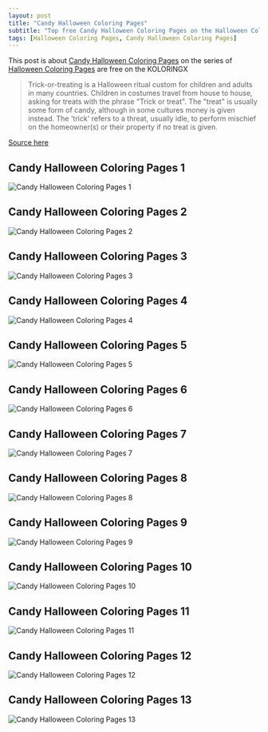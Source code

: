 ```yaml
---
layout: post
title: "Candy Halloween Coloring Pages"
subtitle: "Top free Candy Halloween Coloring Pages on the Halloween Coloring Pages at Koloringx.xyz "
tags: [Halloween Coloring Pages, Candy Halloween Coloring Pages]
---
```

This post is about [Candy Halloween Coloring Pages](http://koloringx.xyz/blog/Candy-Halloween-Coloring-Pages) on the series of [Halloween Coloring Pages](http://koloringx.xyz) are free on the KOLORINGX
> Trick-or-treating is a Halloween ritual custom for children and adults in many countries. Children in costumes travel from house to house, asking for treats with the phrase "Trick or treat". The "treat" is usually some form of candy, although in some cultures money is given instead. The 'trick' refers to a threat, usually idle, to perform mischief on the homeowner(s) or their property if no treat is given.

[Source here](https://en.wikipedia.org/wiki/Trick-or-treating)
## Candy Halloween Coloring Pages 1
![Candy Halloween Coloring Pages 1](http://koloringx.xyz/Halloween-Coloring-Pages/Candy-Halloween-Coloring-Pages%20(1).png)

<script async src="https://pagead2.googlesyndication.com/pagead/js/adsbygoogle.js"></script> <!-- Koloringx --> 
 <ins class="adsbygoogle"  
   style="display:block"   
  data-ad-client="ca-pub-6753140515841889"   
  data-ad-slot="2585677186"  
   data-ad-format="auto"  
   data-full-width-responsive="true"></ins> 
 <script>  
   (adsbygoogle = window.adsbygoogle || []).push({}); 
 </script>

## Candy Halloween Coloring Pages 2
![Candy Halloween Coloring Pages 2](http://koloringx.xyz/Halloween-Coloring-Pages/Candy-Halloween-Coloring-Pages%20(2).png)
## Candy Halloween Coloring Pages 3
![Candy Halloween Coloring Pages 3](http://koloringx.xyz/Halloween-Coloring-Pages/Candy-Halloween-Coloring-Pages%20(3).png)
## Candy Halloween Coloring Pages 4
![Candy Halloween Coloring Pages 4](http://koloringx.xyz/Halloween-Coloring-Pages/Candy-Halloween-Coloring-Pages%20(4).png)
## Candy Halloween Coloring Pages 5
![Candy Halloween Coloring Pages 5](http://koloringx.xyz/Halloween-Coloring-Pages/Candy-Halloween-Coloring-Pages%20(5).png)

<script async src="https://pagead2.googlesyndication.com/pagead/js/adsbygoogle.js"></script> <!-- Koloringx --> 
 <ins class="adsbygoogle"  
   style="display:block"   
  data-ad-client="ca-pub-6753140515841889"   
  data-ad-slot="2585677186"  
   data-ad-format="auto"  
   data-full-width-responsive="true"></ins> 
 <script>  
   (adsbygoogle = window.adsbygoogle || []).push({}); 
 </script>

## Candy Halloween Coloring Pages 6
![Candy Halloween Coloring Pages 6](http://koloringx.xyz/Halloween-Coloring-Pages/Candy-Halloween-Coloring-Pages%20(6).png)
## Candy Halloween Coloring Pages 7
![Candy Halloween Coloring Pages 7](http://koloringx.xyz/Halloween-Coloring-Pages/Candy-Halloween-Coloring-Pages%20(7).png)
## Candy Halloween Coloring Pages 8
![Candy Halloween Coloring Pages 8](http://koloringx.xyz/Halloween-Coloring-Pages/Candy-Halloween-Coloring-Pages%20(8).png)
## Candy Halloween Coloring Pages 9
![Candy Halloween Coloring Pages 9](http://koloringx.xyz/Halloween-Coloring-Pages/Candy-Halloween-Coloring-Pages%20(9).png)
## Candy Halloween Coloring Pages 10
![Candy Halloween Coloring Pages 10](http://koloringx.xyz/Halloween-Coloring-Pages/Candy-Halloween-Coloring-Pages%20(10).png)

<script async src="https://pagead2.googlesyndication.com/pagead/js/adsbygoogle.js"></script> <!-- Koloringx --> 
 <ins class="adsbygoogle"  
   style="display:block"   
  data-ad-client="ca-pub-6753140515841889"   
  data-ad-slot="2585677186"  
   data-ad-format="auto"  
   data-full-width-responsive="true"></ins> 
 <script>  
   (adsbygoogle = window.adsbygoogle || []).push({}); 
 </script>

## Candy Halloween Coloring Pages 11
![Candy Halloween Coloring Pages 11](http://koloringx.xyz/Halloween-Coloring-Pages/Candy-Halloween-Coloring-Pages%20(11).png)
## Candy Halloween Coloring Pages 12
![Candy Halloween Coloring Pages 12](http://koloringx.xyz/Halloween-Coloring-Pages/Candy-Halloween-Coloring-Pages%20(12).png)
## Candy Halloween Coloring Pages 13
![Candy Halloween Coloring Pages 13](http://koloringx.xyz/Halloween-Coloring-Pages/Candy-Halloween-Coloring-Pages%20(13).png)
